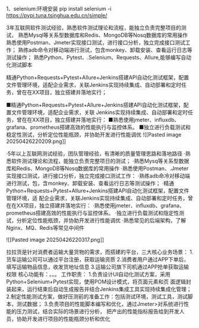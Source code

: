 
1、selenium:环境安装
pip install selenium -i https://pypi.tuna.tsinghua.edu.cn/simple/


3年互联网软件测试经验，熟悉软件测试理论和流程，能独立负责完整项目的测试，
熟悉Mysql等关系型数据库和Redis、MongoDB等Nosq数据库的常用操作
熟悉使用Postman、Jmeter实现接口测试，进行接口分析，独立完成接口测试工作；
熟练adb命令对移动端进行测试，包含monkey、卸载安装、查看运行日志等测试操作；
熟悉Python、Pytest、.Selenium、Requests、Allure,能够编写自动化测试脚本

精通Python+Requests+Pytest+Allure+Jenkins搭建APl自动化测试框架，配置文件管理环境，适配企业需求，关联Jenkins实现持续集成、自动部署和定时任务，曾在在XX项目，独立搭建并落地实行；

■精通Python+Requests+Pytest+Allure+Jenkins搭建API自动化测试框架，配置文件管理环境，适配企业需求，关联
Jenkins实现持续集成、自动部署和定时任务，曾在在XX项目，独立搭建并落地实行：
■熟悉使用jmeter、influxdb、grafana、prometheus搭建高效的性能执行与监控体系。
■独立进行负载测试和稳定性测试，分析定位性能瓶颈，并协助开发进行性能调优
![[Pasted image 20250426220209.png]]


·5年以上互联网测试经验，团队管理经验，有清晰的质量管理思路和落地路径
·熟悉软件测试理论和流程，能独立负责完整项日的测试；
·熟悉Mysq等关系型数据库和Redis、MongoDB等Nosq数据库的常用操作
·熟悉使用Postman、.Jmeter实现接口测试，进行接口分析，独立完成接口测试工作：
·熟练adb命冷对移动端进行测试，包，含monkey、卸载安装、查看运行日志等测试操作；
·精通Python+Requests+Pytest+Allure+Jenkins搭建API自动化测试框架，配置文件管理环境，适
配企业需求，关联Jenkins实现持续集成、自动部署和定时任务，曾在在XX项目，独立搭建并落地实行：
·熟悉使用jmeter、influxdb、grafana、prometheus搭建高效的性能执行与监控体系。
·独立进行负载测试和隐定性测试，分析定位性能瓶颈，并协助开发进行性能调优
·熟悉常见的后端架构，了解Nginx、MQ、Redis等常见中间件


![[Pasted image 20250426220317.png]]


拉拉货是针对消费者运输大量货物的需求，而搭建的平台，三大核心业务场景：
1.货车运输公司可以通过平台注册，获取运输资质
2.消费者用户通过APP下单后，填写运输物品信息，收发货地址信息
3.运输公司旗下司机通过APP抢单获取运输权限
核心功能有：。。。
工作职责：
1.负责设计UI自动化测试方案，采用Python+Selenium+Pytest实现，使用POM设计模式，将页面元素和页
面逻辑封装起来，运行结束后自动生成报告并结合Jenkins集成工具实现持续集成化管理；
2.制定性能测试方案，做好压测前的准备工作：包括测试环境，测试工具，测试脚本，测试数据；
3.负责项目的性能脚本编写和优化，通过Jmeter>对系统进行性能的压力测试，结合实际的场景进行分析，
把产出的性能指标报告给到开发人员，协助开发进行项目的性能瓶颈分析和优化